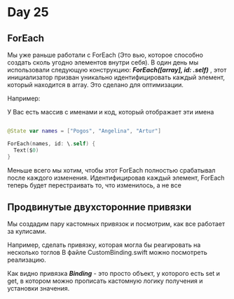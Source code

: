 # Day 25

## ForEach

Мы уже раньше работали с ForEach (Это вью, которое способно создать сколь угодно элементов внутри себя). В один день мы использовали следующую конструкцию: ***ForEach([array], id: \.self)*** , этот инициализатор призван уникально идентифицировать каждый элемент, который находится в array. Это сделано для оптимизации. 

Например: 

У Вас есть массив с именами и код, который отображает эти имена

```swift

@State var names = ["Pogos", "Angelina", "Artur"]

ForEach(names, id: \.self) {
  Text($0)
}

```

Меньше всего мы хотим, чтобы этот ForEach полностью срабатывал после каждого изменения. Идентифицировав каждый элемент, ForEach теперь будет перестраивать то, что изменилось, а не все 

## Продвинутые двухсторонние привязки

Мы создадим пару кастомных привязок и посмотрим, как все работает за кулисами. 

Например, сделать привязку, которая могла бы реагировать на несколько тоглов
В файле CustomBinding.swift можно посмотреть реализацию. 

Как видно привязка ***Binding*** - это просто объект, у которого есть set и get, в котором можно прописать кастомную логику получения и установки значения. 

